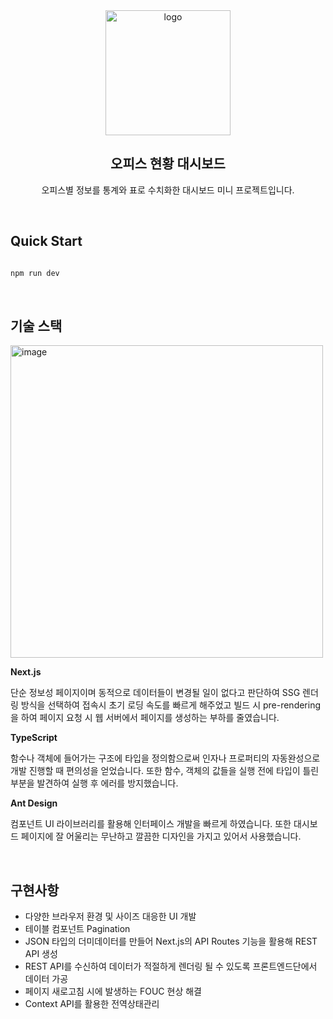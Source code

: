<div align="center">
  <img
  src="https://github.com/dltkddnjs/coworking-space-management/assets/68457677/520c877f-3297-4e64-8e0a-59a1813728cb" alt="logo"
  width="200" />

## 오피스 현황 대시보드

오피스별 정보를 통계와 표로 수치화한 대시보드 미니 프로젝트입니다.
</div>

<br/>

## Quick Start

```bash

npm run dev

```

<br/>

## 기술 스택

<img src="https://github.com/dltkddnjs/coworking-space-management/assets/68457677/4d2a7eff-bd13-4caa-89bb-f3a012a2100f" alt="image" width="500" align="center" />

<br/>

**Next.js**

단순 정보성 페이지이며 동적으로 데이터들이 변경될 일이 없다고 판단하여 SSG 렌더링 방식을 선택하여 접속시 초기 로딩 속도를 빠르게 해주었고 빌드 시 pre-rendering을 하여 페이지 요청 시 웹 서버에서 페이지를 생성하는 부하를 줄였습니다.

**TypeScript**

함수나 객체에 들어가는 구조에 타입을 정의함으로써 인자나 프로퍼티의 자동완성으로 개발 진행할 때 편의성을 얻었습니다. 또한 함수, 객체의 값들을 실행 전에 타입이 틀린 부분을 발견하여 실행 후 에러를 방지했습니다.

**Ant Design**

컴포넌트 UI 라이브러리를 활용해 인터페이스 개발을 빠르게 하였습니다. 또한 대시보드 페이지에 잘 어울리는 무난하고 깔끔한 디자인을 가지고 있어서 사용했습니다.

<br/>

## 구현사항

- 다양한 브라우저 환경 및 사이즈 대응한 UI 개발
- 테이블 컴포넌트 Pagination
- JSON 타입의 더미데이터를 만들어 Next.js의 API Routes 기능을 활용해 REST API 생성
- REST API를 수신하여 데이터가 적절하게 렌더링 될 수 있도록 프론트엔드단에서 데이터 가공
- 페이지 새로고침 시에 발생하는 FOUC 현상 해결
- Context API를 활용한 전역상태관리
